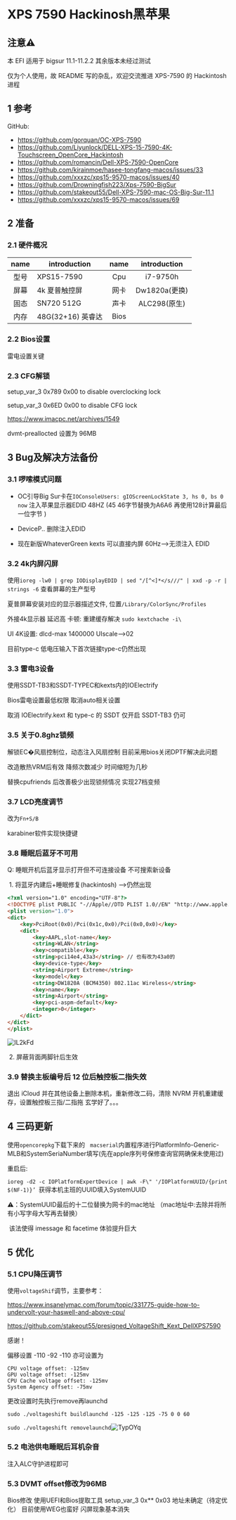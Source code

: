 # XPS 7590 Hackinosh黑苹果

## 注意⚠️

本 EFI 适用于 bigsur 11.1-11.2.2  其余版本未经过测试

仅为个人使用，故 README 写的杂乱，欢迎交流推进 XPS-7590 的 Hackintosh 进程

##  1 参考

GitHub:

- https://github.com/gorquan/OC-XPS-7590
- https://github.com/Liyunlock/DELL-XPS-15-7590-4K-Touchscreen_OpenCore_Hackintosh
- https://github.com/romancin/Dell-XPS-7590-OpenCore
- https://github.com/kirainmoe/hasee-tongfang-macos/issues/33
- https://github.com/xxxzc/xps15-9570-macos/issues/40
- https://github.com/Drowningfish223/Xps-7590-BigSur
- https://github.com/stakeout55/Dell-XPS-7590-mac-OS-Big-Sur-11.1
- https://github.com/xxxzc/xps15-9570-macos/issues/69




## 2 准备

### 2.1 硬件概况

| name | introduction      | name | introduction  |
| :--: | ----------------- | :--: | :-----------: |
| 型号 | XPS15-7590        | Cpu  |   i7-9750h    |
| 屏幕 | 4k 夏普触控屏     | 网卡 | Dw1820a(更换) |
| 固态 | SN720 512G        | 声卡 | ALC298(原生)  |
| 内存 | 48G(32+16) 英睿达 | Bios |               |

### 2.2 Bios设置

雷电设置关键

### 2.3 CFG解锁

setup_var_3 0x789 0x00 to disable overclocking lock

setup_var_3 0x6ED 0x00 to disable CFG lock

https://www.imacpc.net/archives/1549



dvmt-preallocted 设置为 96MB

## 3 Bug及解决方法备份



### 3.1 啰嗦模式问题

- OC引导Big Sur卡在`IOConsoleUsers: gIOScreenLockState 3, hs 0, bs 0 now` 注入苹果显示器EDID 48HZ (45 46字节替换为A6A6 再使用128计算最后一位字节 )

- DeviceP.. 删除注入EDID 

- 现在新版WhateverGreen kexts 可以直接内屏 60Hz——>无须注入 EDID

  

### 3.2 4k内屏闪屏



使用`ioreg -lw0 | grep IODisplayEDID | sed "/[^<]*</s///" | xxd -p -r | strings -6` 查看屏幕的生产型号

夏普屏幕安装对应的显示器描述文件, 位置`/Library/ColorSync/Profiles`

外接4k显示器 延迟高 卡顿: 重建缓存解决 `sudo kextchache -i\`

UI 4K设置: dlcd-max 1400000 UIscale—>02



目前type-c 低电压输入下首次链接type-c仍然出现

### 3.3 雷电3设备

使用SSDT-TB3和SSDT-TYPEC和kexts内的IOElectrify

Bios雷电设置最低权限 取消auto相关设置

取消 IOElectrify.kext 和 type-c 的 SSDT 仅开启 SSDT-TB3 仍可



### 3.5 关于0.8ghz锁频

解锁EC�风扇控制位，动态注入风扇控制
目前采用bios关闭DPTF解决此问题



改造散热VRM后有效 降频次数减少 时间缩短为几秒

替换cpufriends 后改善极少出现锁频情况 实现27档变频

### 3.7 LCD亮度调节

改为`Fn+S/B`

karabiner软件实现快捷键

### 3.8 睡眠后蓝牙不可用

Q: 睡眠开机后蓝牙显示打开但不可连接设备 不可搜索新设备

​	1. 将蓝牙内建后+睡眠修复(hackintosh) —>仍然出现


```html
<?xml version="1.0" encoding="UTF-8"?>
<!DOCTYPE plist PUBLIC "-//Apple//DTD PLIST 1.0//EN" "http://www.apple.com/DTDs/PropertyList-1.0.dtd">
<plist version="1.0">
<dict>
	<key>PciRoot(0x0)/Pci(0x1c,0x0)/Pci(0x0,0x0)</key>
	<dict>
		<key>AAPL,slot-name</key>
		<string>WLAN</string>
		<key>compatible</key>
		<string>pci14e4,43a3</string> // 也有改为43a0的
		<key>device-type</key>
		<string>Airport Extreme</string>
		<key>model</key>
		<string>DW1820A (BCM4350) 802.11ac Wireless</string>
		<key>name</key>
		<string>Airport</string>
		<key>pci-aspm-default</key>
		<integer>0</integer>
	</dict>
</dict>
</plist>

```

![lL2kFd](https://cdn.jsdelivr.net/gh/flyingchase/Private-Img@master/uPic/lL2kFd.png)



​	2. 屏蔽背面两脚针后生效

### 3.9 替换主板编号后 12 位后触控板二指失效

退出 iCloud 并在其他设备上删除本机，重新修改二码，清除 NVRM 开机重建缓存，设置触控板三指/二指拖 玄学好了。。。





## 4 三码更新

使用`opencorepkg`下载下来的   `macserial`内置程序进行PlatformInfo-Generic-MLB和SystemSeriaNumber填写(先在apple序列号保修查询官网确保未使用过) 

重启后:

`ioreg -d2 -c IOPlatformExpertDevice | awk -F\" '/IOPlatformUUID/{print $(NF-1)}’
   `获得本机主班的UUID填入SystemUUID

⚠️：SystemUUID最后的十二位替换为网卡的mac地址 （mac地址中:去除并将所有小写字母大写再去替换）

​	该法使得 imessage 和 facetime 体验提升巨大









## 5 优化

### 5.1 CPU降压调节

使用`voltageShif`调节，主要参考：

https://www.insanelymac.com/forum/topic/331775-guide-how-to-undervolt-your-haswell-and-above-cpu/

https://github.com/stakeout55/presigned_VoltageShift_Kext_DellXPS7590

感谢！

偏移设置 -110 -92 -110  亦可设置为 

```shell
CPU voltage offset: -125mv
GPU voltage offset: -125mv
CPU Cache voltage offset: -125mv
System Agency offset: -75mv
```

更改设置时先执行remove再launchd

`sudo ./voltageshift buildlaunchd -125 -125 -125 -75 0 0 60`

`sudo ./voltageshift removelaunchd`![TypOYq](https://cdn.jsdelivr.net/gh/flyingchase/Private-Img@master/uPic/TypOYq.png)



### 5.2 电池供电睡眠后耳机杂音

注入ALC守护进程即可





### 5.3 DVMT offset修改为96MB

Bios修改 使用UEFI和Bios提取工具 setup_var_3 0x** 0x03 地址未确定（待定优化） 目前使用WEG也蛮好 闪屏现象基本消失

 

